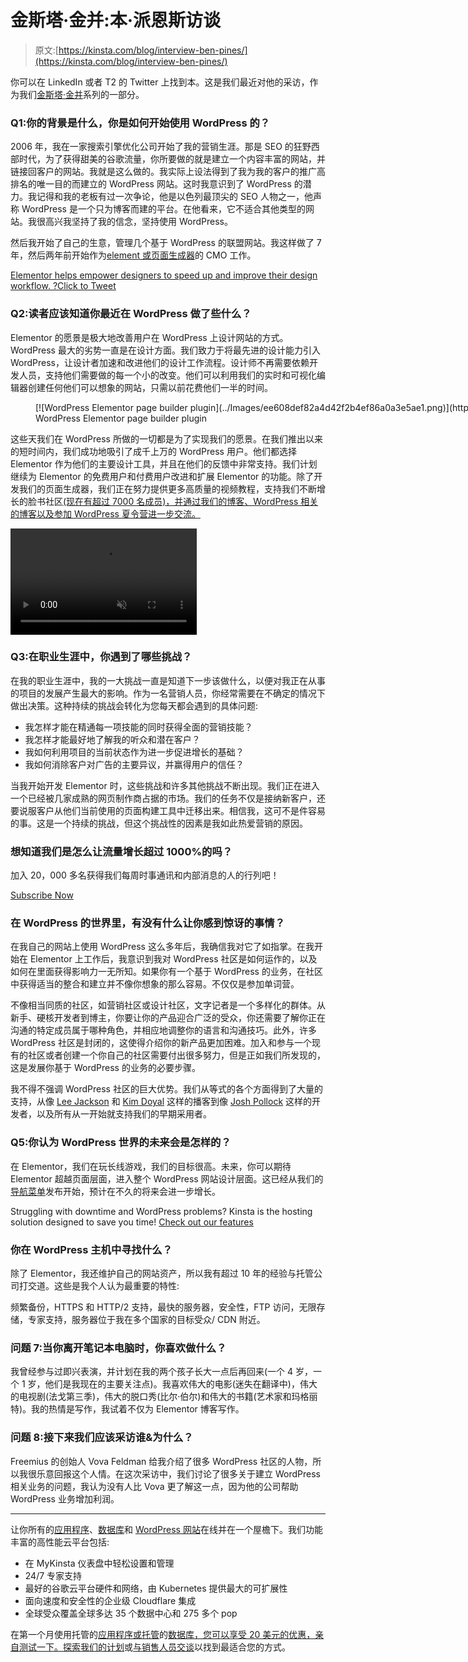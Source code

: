 # 金斯塔·金并:本·派恩斯访谈

> 原文:[https://kinsta.com/blog/interview-ben-pines/](https://kinsta.com/blog/interview-ben-pines/)

你可以在 LinkedIn 或者 T2 的 Twitter 上找到本。这是我们最近对他的采访，作为我们[金斯塔·金并](https://kinsta.com/?post_type=post&s=kingpin)系列的一部分。

### Q1:你的背景是什么，你是如何开始使用 WordPress 的？

2006 年，我在一家搜索引擎优化公司开始了我的营销生涯。那是 SEO 的狂野西部时代，为了获得甜美的谷歌流量，你所要做的就是建立一个内容丰富的网站，并链接回客户的网站。我就是这么做的。我实际上设法得到了我为我的客户的推广高排名的唯一目的而建立的 WordPress 网站。这时我意识到了 WordPress 的潜力。我记得和我的老板有过一次争论，他是以色列最顶尖的 SEO 人物之一，他声称 WordPress 是一个只为博客而建的平台。在他看来，它不适合其他类型的网站。我很高兴我坚持了我的信念，坚持使用 WordPress。

然后我开始了自己的生意，管理几个基于 WordPress 的联盟网站。我这样做了 7 年，然后两年前开始作为[element 或页面生成器](https://elementor.com)的 CMO 工作。

[Elementor helps empower designers to speed up and improve their design workflow. ?Click to Tweet](https://twitter.com/intent/tweet?url=https%3A%2F%2Fbit.ly%2F2ZrLVA0&via=kinsta&text=Elementor+helps+empower+designers+to+speed+up+and+improve+their+design+workflow.+%3F&hashtags=WordPress%2Cdesign)

### Q2:读者应该知道你最近在 WordPress 做了些什么？

Elementor 的愿景是极大地改善用户在 WordPress 上设计网站的方式。WordPress 最大的劣势一直是在设计方面。我们致力于将最先进的设计能力引入 WordPress，让设计者加速和改进他们的设计工作流程。设计师不再需要依赖开发人员，支持他们需要做的每一个小的改变。他们可以利用我们的实时和可视化编辑器创建任何他们可以想象的网站，只需以前花费他们一半的时间。

<figure id="attachment_13989" aria-describedby="caption-attachment-13989" style="width: 1427px" class="wp-caption aligncenter">[![WordPress Elementor page builder plugin](../Images/ee608def82a4d42f2b4ef86a0a3e5ae1.png)](https://elementor.com/)

<figcaption id="caption-attachment-13989" class="wp-caption-text">WordPress Elementor page builder plugin</figcaption>

</figure>

这些天我们在 WordPress 所做的一切都是为了实现我们的愿景。在我们推出以来的短时间内，我们成功地吸引了成千上万的 WordPress 用户。他们都选择 Elementor 作为他们的主要设计工具，并且在他们的反馈中非常支持。我们计划继续为 Elementor 的免费用户和付费用户改进和扩展 Elementor 的功能。除了开发我们的页面生成器，我们正在努力提供更多高质量的视频教程，支持我们不断增长的脸书社区[(现在有超过 7000 名成员)，并通过我们的博客、WordPress 相关的博客以及参加 WordPress 夏令营进一步交流。](https://www.facebook.com/groups/Elementors/)

<link rel="stylesheet" href="https://kinsta.com/wp-content/themes/kinsta/dist/components/ctas/cta-mini.css?ver=2e932b8aba3918bfb818">

<aside class="sidebar-cta">

<form id="cta-mini-competition-form" class="cta-mini__content cta-mini__content--comparison" action="https://kinsta.com/kinsta-alternatives/" method="post"><video src="https://kinsta.com/wp-content/themes/kinsta/images/components/sidebar-cta/podium.mp4" loading="lazy" width="298" height="170" aria-hidden="true" loop="true" autoplay="true" playsinline="true" muted="true" disablepictureinpicture="true"><label for="cta-mini-competitors">See how Kinsta stacks up against the competition.</label> <select name="cta-mini-competitors" id="cta-mini-competitors"><option value="">Select your provider</option> <option value="https://kinsta.com/wp-engine-alternative/">WP Engine</option> <option value="https://kinsta.com/siteground-alternative/">SiteGround</option> <option value="https://kinsta.com/godaddy-alternative/">GoDaddy</option> <option value="https://kinsta.com/bluehost-alternative/">Bluehost</option> <option value="https://kinsta.com/flywheel-hosting-alternative/">Flywheel</option> <option value="https://kinsta.com/hostgator-alternative/">HostGator</option> <option value="https://kinsta.com/cloudways-alternative/">Cloudways</option> <option value="https://kinsta.com/aws-alternative/">AWS</option> <option value="https://kinsta.com/digitalocean-alternative/">Digital Ocean</option> <option value="https://kinsta.com/dreamhost-alternative/">DreamHost</option> <option value="https://kinsta.com/kinsta-alternatives/">Other</option></select> <button class="button" type="submit" data-track-ga-category="sidebar-cta" data-track-ga-label="variation_comparison">Compare</button></video></form>

</aside>

### Q3:在职业生涯中，你遇到了哪些挑战？

在我的职业生涯中，我的一大挑战一直是知道下一步该做什么，以便对我正在从事的项目的发展产生最大的影响。作为一名营销人员，你经常需要在不确定的情况下做出决策。这种持续的挑战会转化为您每天都会遇到的具体问题:

*   我怎样才能在精通每一项技能的同时获得全面的营销技能？
*   我怎样才能最好地了解我的听众和潜在客户？
*   我如何利用项目的当前状态作为进一步促进增长的基础？
*   我如何消除客户对广告的主要异议，并赢得用户的信任？

当我开始开发 Elementor 时，这些挑战和许多其他挑战不断出现。我们正在进入一个已经被几家成熟的网页制作商占据的市场。我们的任务不仅是接纳新客户，还要说服客户从他们当前使用的页面构建工具中迁移出来。相信我，这可不是件容易的事。这是一个持续的挑战，但这个挑战性的因素是我如此热爱营销的原因。

 <dialog id="newsletter" class="dialog dialog has-dark-blue-background-color email-modal" aria-hidden="true">## 注册订阅时事通讯

<kinsta-form show-name="false" show-phone="false" show-website="false" show-company="false" show-disk-space="false" show-monthly-visits="false" show-number-of-websites="false" show-message="false" submit-button-text="Sign Up Now" submit-button-text-sending="Signing Up..." success-title="Thanks for subscribing!" success-message="Keep an eye out for our next newsletter." terms-template="newsletter" hubspot-source="subscribe_to_newsletter" submit-button-text-loading="Signing Up"></kinsta-form></dialog>

### 想知道我们是怎么让流量增长超过 1000%的吗？

加入 20，000 多名获得我们每周时事通讯和内部消息的人的行列吧！

[Subscribe Now](#newsletter)

### 在 WordPress 的世界里，有没有什么让你感到惊讶的事情？

在我自己的网站上使用 WordPress 这么多年后，我确信我对它了如指掌。在我开始在 Elementor 上工作后，我意识到我对 WordPress 社区是如何运作的，以及如何在里面获得影响力一无所知。如果你有一个基于 WordPress 的业务，在社区中获得适当的整合和建立并不像你想象的那么容易。不仅仅是参加单词营。

不像相当同质的社区，如营销社区或设计社区，文字记者是一个多样化的群体。从新手、硬核开发者到博主，你要让你的产品迎合广泛的受众，你还需要了解你正在沟通的特定成员属于哪种角色，并相应地调整你的语言和沟通技巧。此外，许多 WordPress 社区是封闭的，这使得介绍你的新产品更加困难。加入和参与一个现有的社区或者创建一个你自己的社区需要付出很多努力，但是正如我们所发现的，这是发展你基于 WordPress 的业务的必要步骤。

我不得不强调 WordPress 社区的巨大优势。我们从等式的各个方面得到了大量的支持，从像 [Lee Jackson](https://angledcrown.com/) 和 [Kim Doyal](https://thewpchick.com/) 这样的播客到像 [Josh Pollock](https://joshpress.net/) 这样的开发者，以及所有从一开始就支持我们的早期采用者。

### Q5:你认为 WordPress 世界的未来会是怎样的？

在 Elementor，我们在玩长线游戏，我们的目标很高。未来，你可以期待 Elementor 超越页面层面，进入整个 WordPress 网站设计层面。这已经从我们的[导航菜单](https://elementor.com/introducing-nav-menu/)发布开始，预计在不久的将来会进一步增长。

Struggling with downtime and WordPress problems? Kinsta is the hosting solution designed to save you time! [Check out our features](https://kinsta.com/features/)

<kinsta-video src="https://www.youtube.com/watch?time_continue=1&amp;v=Woviq5bXxYM"></kinsta-video>

### 你在 WordPress 主机中寻找什么？

除了 Elementor，我还维护自己的网站资产，所以我有超过 10 年的经验与托管公司打交道。这些是我个人认为最重要的特性:

频繁备份，HTTPS 和 HTTP/2 支持，最快的服务器，安全性，FTP 访问，无限存储，专家支持，服务器位于我在多个国家的目标受众/ CDN 附近。

### 问题 7:当你离开笔记本电脑时，你喜欢做什么？

我曾经参与过即兴表演，并计划在我的两个孩子长大一点后再回来(一个 4 岁，一个 1 岁，他们是我现在的主要关注点)。我喜欢伟大的电影(迷失在翻译中)，伟大的电视剧(法戈第三季)，伟大的脱口秀(比尔·伯尔)和伟大的书籍(艺术家和玛格丽特)。我的热情是写作，我试着不仅为 Elementor 博客写作。

### 问题 8:接下来我们应该采访谁&为什么？

Freemius 的创始人 Vova Feldman 给我介绍了很多 WordPress 社区的人物，所以我很乐意回报这个人情。在这次采访中，我们讨论了很多关于建立 WordPress 相关业务的问题，我认为没有人比 Vova 更了解这一点，因为他的公司帮助 WordPress 业务增加利润。

* * *

让你所有的[应用程序](https://kinsta.com/application-hosting/)、[数据库](https://kinsta.com/database-hosting/)和 [WordPress 网站](https://kinsta.com/wordpress-hosting/)在线并在一个屋檐下。我们功能丰富的高性能云平台包括:

*   在 MyKinsta 仪表盘中轻松设置和管理
*   24/7 专家支持
*   最好的谷歌云平台硬件和网络，由 Kubernetes 提供最大的可扩展性
*   面向速度和安全性的企业级 Cloudflare 集成
*   全球受众覆盖全球多达 35 个数据中心和 275 多个 pop

在第一个月使用托管的[应用程序或托管](https://kinsta.com/application-hosting/)的[数据库，您可以享受 20 美元的优惠，亲自测试一下。探索我们的](https://kinsta.com/database-hosting/)[计划](https://kinsta.com/plans/)或[与销售人员交谈](https://kinsta.com/contact-us/)以找到最适合您的方式。